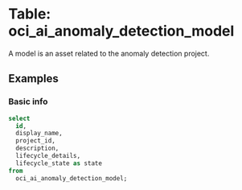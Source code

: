 # Table: oci_ai_anomaly_detection_model

A model is an asset related to the anomaly detection project.

## Examples

### Basic info

```sql
select
  id,
  display_name,
  project_id,
  description,
  lifecycle_details,
  lifecycle_state as state 
from
  oci_ai_anomaly_detection_model;
```
